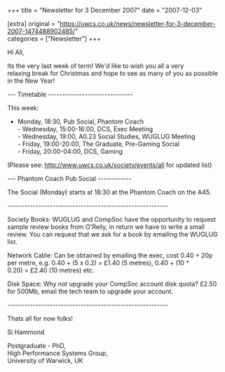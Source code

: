 +++
title = "Newsletter for 3 December 2007"
date = "2007-12-03"

[extra]
original = "https://uwcs.co.uk/news/newsletter-for-3-december-2007-1474488902485/"    
categories = ["Newsletter"]
+++

Hi All,

Its the very last week of term\! We'd like to wish you all a very  
relaxing break for Christmas and hope to see as many of you as possible  
in the New Year\!

\--- Timetable ------------------------------

This week:

- Monday, 18:30, Pub Social, Phantom Coach  
\- Wednesday, 15:00-16:00, DCS, Exec Meeting  
\- Wednesday, 19:00, A0.23 Social Studies, WUGLUG Meeting  
\- Friday, 19:00-20:00, The Graduate, Pre-Gaming Social  
\- Friday, 20:00-04:00, DCS, Gaming

(Please see: http://www.uwcs.co.uk/society/events/all for updated list)

\--- Phantom Coach Pub Social ------------

The Social (Monday) starts at 18:30 at the Phantom Coach on the A45.

\---------------------------------------------------------

Society Books: WUGLUG and CompSoc have the opportunity to request  
sample review books from O'Reily, in return we have to write a small  
review. You can request that we ask for a book by emailing the WUGLUG  
list.

Network Cable: Can be obtained by emailing the exec, cost 0.40 + 20p  
per metre, e.g. 0.40 + (5 x 0.2) = £1.40 (5 metres), 0.40 + (10 \*  
0.20) = £2.40 (10 metres) etc.

Disk Space: Why not upgrade your CompSoc account disk quota? £2.50  
for 500Mb, email the tech team to upgrade your account.

\---------------------------------------------------------

Thats all for now folks\!

Si Hammond

Postgraduate - PhD,  
High Performance Systems Group,  
University of Warwick, UK

